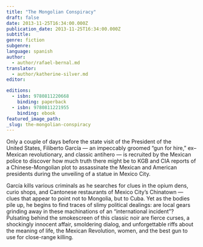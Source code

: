 ```yaml
---
title: "The Mongolian Conspiracy"
draft: false
date: 2013-11-25T16:34:00.000Z
publication_date: 2013-11-25T16:34:00.000Z
subtitle:
genre: fiction
subgenre:
language: spanish
author:
  - author/rafael-bernal.md
translator:
  - author/katherine-silver.md
editor:

editions:
  - isbn: 9780811220668
    binding: paperback
  - isbn: 9780811221955
    binding: ebook
featured_image_path:
_slug: the-mongolian-conspiracy
---
```


Only a couple of days before the state visit of the President of the United States, Filiberto García — an impeccably groomed “gun for hire,” ex–Mexican revolutionary, and classic antihero — is recruited by the Mexican police to discover how much truth there might be to KGB and CIA reports of a Chinese-Mongolian plot to assassinate the Mexican and American presidents during the unveiling of a statue in Mexico City.

García kills various criminals as he searches for clues in the opium dens, curio shops, and Cantonese restaurants of Mexico City’s Chinatown — clues that appear to point not to Mongolia, but to Cuba. Yet as the bodies pile up, he begins to find traces of slimy political dealings: are local gears grinding away in these machinations of an “international incident”? Pulsating behind the smokescreen of this classic noir are fierce curses, a shockingly innocent affair, smoldering dialog, and unforgettable riffs about the meaning of life, the Mexican Revolution, women, and the best gun to use for close-range killing.

